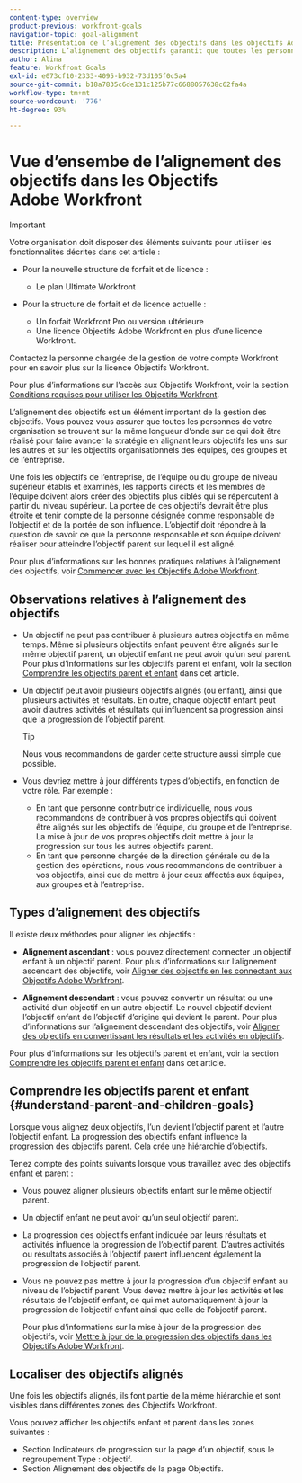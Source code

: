 ```yaml
---
content-type: overview
product-previous: workfront-goals
navigation-topic: goal-alignment
title: Présentation de l’alignement des objectifs dans les objectifs Adobe Workfront
description: L’alignement des objectifs garantit que toutes les personnes de votre organisation se trouvent sur la même longeur d’onde sur ce qui doit être réalisé en alignant leurs objectifs les uns sur les autres et sur les objectifs organisationnels des équipes, des groupes et de l’entreprise.
author: Alina
feature: Workfront Goals
exl-id: e073cf10-2333-4095-b932-73d105f0c5a4
source-git-commit: b18a7835c6de131c125b77c6688057638c62fa4a
workflow-type: tm+mt
source-wordcount: '776'
ht-degree: 93%

---
```


# Vue d’ensembe de l’alignement des objectifs dans les Objectifs Adobe Workfront

<!--Audited P&P only: 4/2025-->

>[!IMPORTANT]
>
>Votre organisation doit disposer des éléments suivants pour utiliser les fonctionnalités décrites dans cet article :
>
>* Pour la nouvelle structure de forfait et de licence :
>
>   * Le plan Ultimate Workfront
>    
>* Pour la structure de forfait et de licence actuelle :
>
>   * Un forfait Workfront Pro ou version ultérieure
>   * Une licence Objectifs Adobe Workfront en plus d’une licence Workfront.
>
>Contactez la personne chargée de la gestion de votre compte Workfront pour en savoir plus sur la licence Objectifs Workfront.
> 
>Pour plus d’informations sur l’accès aux Objectifs Workfront, voir la section [Conditions requises pour utiliser les Objectifs Workfront](/help/quicksilver/workfront-goals/goal-management/access-needed-for-wf-goals.md).


L’alignement des objectifs est un élément important de la gestion des objectifs. Vous pouvez vous assurer que toutes les personnes de votre organisation se trouvent sur la même longueur d’onde sur ce qui doit être réalisé pour faire avancer la stratégie en alignant leurs objectifs les uns sur les autres et sur les objectifs organisationnels des équipes, des groupes et de l’entreprise.

Une fois les objectifs de l’entreprise, de l’équipe ou du groupe de niveau supérieur établis et examinés, les rapports directs et les membres de l’équipe doivent alors créer des objectifs plus ciblés qui se répercutent à partir du niveau supérieur. La portée de ces objectifs devrait être plus étroite et tenir compte de la personne désignée comme responsable de l’objectif et de la portée de son influence. L’objectif doit répondre à la question de savoir ce que la personne responsable et son équipe doivent réaliser pour atteindre l’objectif parent sur lequel il est aligné.

Pour plus d’informations sur les bonnes pratiques relatives à l’alignement des objectifs, voir [Commencer avec les Objectifs Adobe Workfront](../../workfront-goals/goal-management/getting-started-with-wf-goals.md).

## Observations relatives à l’alignement des objectifs

* Un objectif ne peut pas contribuer à plusieurs autres objectifs en même temps. Même si plusieurs objectifs enfant peuvent être alignés sur le même objectif parent, un objectif enfant ne peut avoir qu’un seul parent. Pour plus d’informations sur les objectifs parent et enfant, voir la section [Comprendre les objectifs parent et enfant](#understand-parent-and-children-goals) dans cet article.
* Un objectif peut avoir plusieurs objectifs alignés (ou enfant), ainsi que plusieurs activités et résultats. En outre, chaque objectif enfant peut avoir d’autres activités et résultats qui influencent sa progression ainsi que la progression de l’objectif parent.

  >[!TIP]
  >
  >Nous vous recommandons de garder cette structure aussi simple que possible.

* Vous devriez mettre à jour différents types d’objectifs, en fonction de votre rôle. Par exemple :

   * En tant que personne contributrice individuelle, nous vous recommandons de contribuer à vos propres objectifs qui doivent être alignés sur les objectifs de l’équipe, du groupe et de l’entreprise. La mise à jour de vos propres objectifs doit mettre à jour la progression sur tous les autres objectifs parent.
   * En tant que personne chargée de la direction générale ou de la gestion des opérations, nous vous recommandons de contribuer à vos objectifs, ainsi que de mettre à jour ceux affectés aux équipes, aux groupes et à l’entreprise.

## Types d’alignement des objectifs

Il existe deux méthodes pour aligner les objectifs :

* **Alignement ascendant** : vous pouvez directement connecter un objectif enfant à un objectif parent. Pour plus d’informations sur l’alignement ascendant des objectifs, voir [Aligner des objectifs en les connectant aux Objectifs Adobe Workfront](../../workfront-goals/goal-alignment/align-goals-by-connecting-them.md).

* **Alignement descendant** : vous pouvez convertir un résultat ou une activité d’un objectif en un autre objectif. Le nouvel objectif devient l’objectif enfant de l’objectif d’origine qui devient le parent. Pour plus d’informations sur l’alignement descendant des objectifs, voir [Aligner des objectifs en convertissant les résultats et les activités en objectifs](../../workfront-goals/goal-alignment/align-goals-by-converting-results-activities.md).

Pour plus d’informations sur les objectifs parent et enfant, voir la section [Comprendre les objectifs parent et enfant](#understand-parent-and-children-goals) dans cet article.

## Comprendre les objectifs parent et enfant {#understand-parent-and-children-goals}

Lorsque vous alignez deux objectifs, l’un devient l’objectif parent et l’autre l’objectif enfant. La progression des objectifs enfant influence la progression des objectifs parent. Cela crée une hiérarchie d’objectifs.

Tenez compte des points suivants lorsque vous travaillez avec des objectifs enfant et parent :

* Vous pouvez aligner plusieurs objectifs enfant sur le même objectif parent.
* Un objectif enfant ne peut avoir qu’un seul objectif parent.
* La progression des objectifs enfant indiquée par leurs résultats et activités influence la progression de l’objectif parent. D’autres activités ou résultats associés à l’objectif parent influencent également la progression de l’objectif parent.
* Vous ne pouvez pas mettre à jour la progression d’un objectif enfant au niveau de l’objectif parent. Vous devez mettre à jour les activités et les résultats de l’objectif enfant, ce qui met automatiquement à jour la progression de l’objectif enfant ainsi que celle de l’objectif parent.

  Pour plus d’informations sur la mise à jour de la progression des objectifs, voir [Mettre à jour de la progression des objectifs dans les Objectifs Adobe Workfront](../../workfront-goals/goal-review-and-workfront-goals-sections/check-in-goals.md).

## Localiser des objectifs alignés

Une fois les objectifs alignés, ils font partie de la même hiérarchie et sont visibles dans différentes zones des Objectifs Workfront.

<!--
* In the Production enviroment, you can view children and parent goals in the following areas:

    * The Goal Details panel
    * Goal List
    * Goal Alignment section
    * Check-in section
    * Pulse section
    * You can view all the parent goals of a goal in the Goal Hierarchy field of a Project or Goal report.
-->
Vous pouvez afficher les objectifs enfant et parent dans les zones suivantes :

* Section Indicateurs de progression sur la page d’un objectif, sous le regroupement Type : objectif.
* Section Alignement des objectifs de la page Objectifs.




